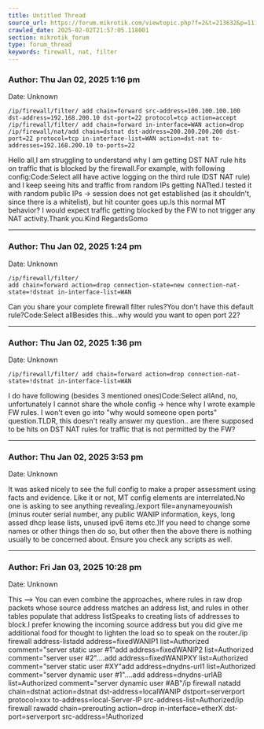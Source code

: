 ```yaml
---
title: Untitled Thread
source_url: https://forum.mikrotik.com/viewtopic.php?f=2&t=213632&p=1117218&amp;sid=3b77a3334c914448dbbc02bfdff4c3aa#p1117218
crawled_date: 2025-02-02T21:57:05.118001
section: mikrotik_forum
type: forum_thread
keywords: firewall, nat, filter
---
```


### Author: Thu Jan 02, 2025 1:16 pm
Date: Unknown

```
/ip/firewall/filter/ add chain=forward src-address=100.100.100.100 dst-address=192.168.200.10 dst-port=22 protocol=tcp action=accept
/ip/firewall/filter/ add chain=forward in-interface=WAN action=drop
/ip/firewall/nat/add chain=dstnat dst-address=200.200.200.200 dst-port=22 protocol=tcp in-interface-list=WAN action=dst-nat to-addresses=192.168.200.10 to-ports=22
```

Hello all,I am struggling to understand why I am getting DST NAT rule hits on traffic that is blocked by the firewall.For example, with following config:Code:Select allI have active logging on the third rule (DST NAT rule) and I keep seeing hits and traffic from random IPs getting NATted.I tested it with random public IPs -> session does not get established (as it shouldn't, since there is a whitelist), but hit counter goes up.Is this normal MT behavior? I would expect traffic getting blocked by the FW to not trigger any NAT activity.Thank you.Kind RegardsGomo


---
### Author: Thu Jan 02, 2025 1:24 pm
Date: Unknown

```
/ip/firewall/filter/
add chain=forward action=drop connection-state=new connection-nat-state=!dstnat in-interface-list=WAN
```

Can you share your complete firewall filter rules?You don't have this default rule?Code:Select allBesides this...why would you want to open port 22?


---
### Author: Thu Jan 02, 2025 1:36 pm
Date: Unknown

```
/ip/firewall/filter/ add chain=forward action=drop connection-nat-state=!dstnat in-interface-list=WAN
```

I do have following (besides 3 mentioned ones)Code:Select allAnd, no, unfortunately I cannot share the whole config -> hence why I wrote example FW rules. I won't even go into "why would someone open ports" question.TLDR, this doesn't really answer my question.. are there supposed to be hits on DST NAT rules for traffic that is not permitted by the FW?


---
### Author: Thu Jan 02, 2025 3:53 pm
Date: Unknown

It was asked nicely to see the full config to make a proper assessment using facts and evidence.  Like it or not,  MT config elements are interrelated.No one is asking to see anything revealing./export file=anynameyouwish (minus router serial number, any public WANIP information, keys, long assed dhcp lease lists, unused ipv6 items etc.)If you need to change some names or other things then do so, but other then the above there is nothing usually to be concerned about. Ensure you check any scripts as well.


---
### Author: Fri Jan 03, 2025 10:28 pm
Date: Unknown

This --> You can even combine the approaches, where rules in raw drop packets whose source address matches an address list, and rules in other tables populate that address listSpeaks to creating lists of addresses to block.I prefer knowing the incoming source address but you did give me additional food for thought to lighten the load so to speak on the router./ip firewall address-listadd address=fixedWANIP1 list=Authorized  comment="server static user #1"add address=fixedWANIP2 list=Authorized  comment="server user #2"....add address=fixedWANIPXY list=Authorized  comment="server static user #XY"add address=dnydns-url1  list=Authorized  comment="server dynamic  user #1"....add address=dnydns-urlAB  list=Authorized  comment="server dynamic  user #AB"/ip firewall natadd chain=dstnat action=dstnat dst-address=localWANIP dstport=serverport  protocol=xxx  to-address=local-Server-IP  src-address-list=Authorized/ip firewall rawadd chain=prerouting  action=drop in-interface=etherX dst-port=serverport src-address=!Authorized


